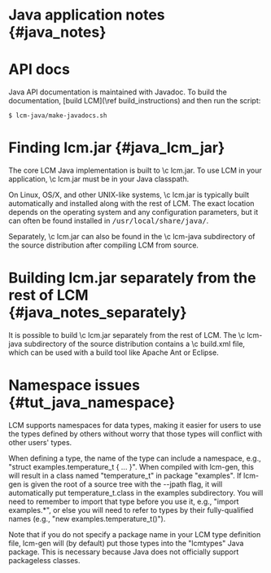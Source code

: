 Java application notes {#java_notes}
====

# API docs

Java API documentation is maintained with Javadoc.  To build the documentation,
[build LCM](\ref build_instructions) and then run the script:

    $ lcm-java/make-javadocs.sh

# Finding lcm.jar {#java_lcm_jar}

The core LCM Java implementation is built to \c lcm.jar.  To use LCM in your
application, \c lcm.jar must be in your Java classpath.

On Linux, OS/X, and other UNIX-like systems, \c lcm.jar is typically built
automatically and installed along with the rest of LCM.  The exact location
depends on the operating system and any configuration parameters, but it can
often be found installed in <tt>/usr/local/share/java/</tt>. 

Separately, \c lcm.jar can also be found in the \c lcm-java subdirectory of the
source distribution after compiling LCM from source.

# Building lcm.jar separately from the rest of LCM {#java_notes_separately}

It is possible to build \c lcm.jar separately from the rest of LCM.  The \c
lcm-java subdirectory of the source distribution contains a \c build.xml file,
which can be used with a build tool like Apache Ant or Eclipse.  

# Namespace issues {#tut_java_namespace}

LCM supports namespaces for data types, making it easier for users to use the
types defined by others without worry that those types will conflict with
other users' types. 

When defining a type, the name of the type can include a namespace, e.g.,
"struct examples.temperature_t { ... }". When compiled with lcm-gen, this will
result in a class named "temperature_t" in package "examples". If lcm-gen is
given the root of a source tree with the --jpath flag, it will automatically
put temperature_t.class in the examples subdirectory. You will need to
remember to import that type before you use it, e.g., "import examples.*", or
else you will need to refer to types by their fully-qualified names (e.g.,
"new examples.temperature_t()").

Note that if you do not specify a package name in your LCM type definition
file, lcm-gen will (by default) put those types into the "lcmtypes" Java
package. This is necessary because Java does not officially support packageless
classes.
